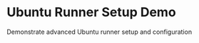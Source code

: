 Ubuntu Runner Setup Demo
========================
Demonstrate advanced Ubuntu runner setup and configuration
